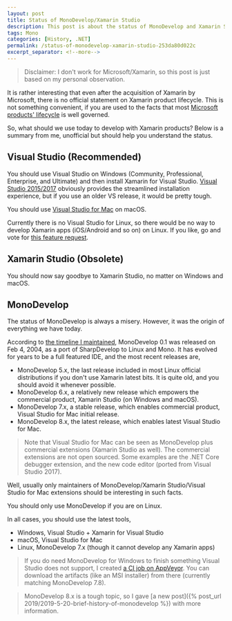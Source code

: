 ```yaml
---
layout: post
title: Status of MonoDevelop/Xamarin Studio
description: This post is about the status of MonoDevelop and Xamarin Studio.
tags: Mono
categories: [History, .NET]
permalink: /status-of-monodevelop-xamarin-studio-253da80d022c
excerpt_separator: <!--more-->
---
```


> Disclaimer: I don't work for Microsoft/Xamarin, so this post is just based on my personal observation.

It is rather interesting that even after the acquisition of Xamarin by Microsoft, there is no official statement on Xamarin product lifecycle. This is not something convenient, if you are used to the facts that most [Microsoft products' lifecycle](https://support.microsoft.com/en-ca/lifecycle/search) is well governed.

So, what should we use today to develop with Xamarin products? Below is a summary from me, unofficial but should help you understand the status.

<!--more-->

## Visual Studio (Recommended)

You should use Visual Studio on Windows (Community, Professional, Enterprise, and Ultimate) and then install Xamarin for Visual Studio. [Visual Studio 2015/2017](https://www.visualstudio.com/vs/whatsnew/) obviously provides the streamlined installation experience, but if you use an older VS release, it would be pretty tough.

You should use [Visual Studio for Mac](https://www.visualstudio.com/vs/visual-studio-mac/) on macOS.

Currently there is no Visual Studio for Linux, so there would be no way to develop Xamarin apps (iOS/Android and so on) on Linux. If you like, go and vote for [this feature request](https://visualstudio.uservoice.com/forums/121579-visual-studio-ide/suggestions/18433768-visual-studio-for-linux-os).

## Xamarin Studio (Obsolete)

You should now say goodbye to Xamarin Studio, no matter on Windows and macOS.

## MonoDevelop

The status of MonoDevelop is always a misery. However, it was the origin of everything we have today.

According to [the timeline I maintained](https://corefx.lextudio.com/), MonoDevelop 0.1 was released on Feb 4, 2004, as a port of SharpDevelop to Linux and Mono. It has evolved for years to be a full featured IDE, and the most recent releases are,

- MonoDevelop 5.x, the last release included in most Linux official distributions if you don't use Xamarin latest bits. It is quite old, and you should avoid it whenever possible.
- MonoDevelop 6.x, a relatively new release which empowers the commercial product, Xamarin Studio (on Windows and macOS).
- MonoDevelop 7.x, a stable release, which enables commercial product, Visual Studio for Mac initial release.
- MonoDevelop 8.x, the latest release, which enables latest Visual Studio for Mac.

> Note that Visual Studio for Mac can be seen as MonoDevelop plus commercial extensions (Xamarin Studio as well). The commercial extensions are not open sourced. Some examples are the .NET Core debugger extension, and the new code editor (ported from Visual Studio 2017).

Well, usually only maintainers of MonoDevelop/Xamarin Studio/Visual Studio for Mac extensions should be interesting in such facts.

You should only use MonoDevelop if you are on Linux.

In all cases, you should use the latest tools,

- Windows, Visual Studio + Xamarin for Visual Studio
- macOS, Visual Studio for Mac
- Linux, MonoDevelop 7.x (though it cannot develop any Xamarin apps)

> If you do need MonoDevelop for Windows to finish something Visual Studio does not support, I created [a CI job on AppVeyor](https://github.com/lextm/monodevelop-windows). You can download the artifacts (like an MSI installer) from there (currently matching MonoDevelop 7.8).

> MonoDevelop 8.x is a tough topic, so I gave [a new post]({% post_url 2019/2019-5-20-brief-history-of-monodevelop %}) with more information.
